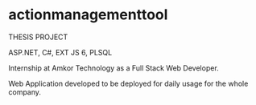 # actionmanagementtool

THESIS PROJECT 

ASP.NET, C#, EXT JS 6, PLSQL

Internship at Amkor Technology as a Full Stack Web Developer.

Web Application developed to be deployed for daily usage for the whole company.

